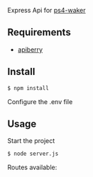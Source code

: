 Express Api for [ps4-waker](https://www.npmjs.com/package/ps4-waker)

## Requirements ##
- [apiberry](https://github.com/davidou66/apiberry)


## Install ##
```bash
$ npm install
```
Configure the .env file

## Usage ##
Start the project
```bash
$ node server.js
```

Routes available: 
